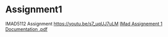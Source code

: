 # Assignment1
IMAD5112 Assignment
https://youtu.be/s7_uqUJ7uLM
[IMad Assignement 1 Documentation .pdf](https://github.com/user-attachments/files/16878368/IMad.Assignement.1.Documentation.pdf)
